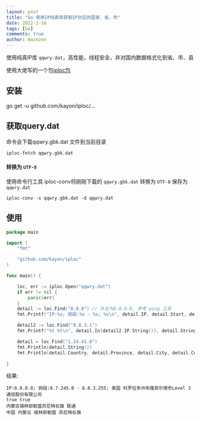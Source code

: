 ```yaml
---
layout: post
title: "Go 使用IP纯真库获取IP对应的国家、省、市"
date: 2022-2-16
tags: [Go]
comments: true
author: mazezen
---
```



使用纯真IP库 `qqwry.dat`，高性能，线程安全，并对国内数据格式化到省、市、县

 使用大佬写的一个包<a href="https://github.com/kayon/iploc" target="_blank" rel="noopener">iploc包</a>

## 安装

go get -u github.com/kayon/iploc/...



## 获取query.dat

命令会下载qqwry.gbk.dat 文件到当前目录

```shell
iploc-fetch qqwry.gbk.dat
```

#### 转换为 `UTF-8`

使用命令行工具 iploc-conv将刚刚下载的 `qqwry.gbk.dat` 转换为 `UTF-8` 保存为 `qqwry.dat`

```shell
iploc-conv -s qqwry.gbk.dat -d qqwry.dat
```

## 使用

```go
package main

import (
	"fmt"

	"github.com/kayon/iploc"
)

func main() {

	loc, err := iploc.Open("qqwry.dat")
	if err != nil {
		panic(err)
	}
	detail := loc.Find("8.8.8") // 补全为8.8.0.8, 参考 ping 工具
	fmt.Printf("IP:%s; 网段:%s - %s; %s\n", detail.IP, detail.Start, detail.End, detail)

	detail2 := loc.Find("8.8.3.1")
	fmt.Printf("%t %t\n", detail.In(detail2.IP.String()), detail.String() == detail2.String())

	detail = loc.Find("1.24.41.0")
	fmt.Println(detail.String())
	fmt.Println(detail.Country, detail.Province, detail.City, detail.County)

}

```

结果:

```shell
IP:8.8.0.8; 网段:8.7.245.0 - 8.8.3.255; 美国 科罗拉多州布隆菲尔德市Level 3通信股份有限公司
true true
内蒙古锡林郭勒盟苏尼特右旗 联通
中国 内蒙古 锡林郭勒盟 苏尼特右旗
```



